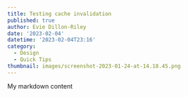 ```yaml
---
title: Testing cache invalidation
published: true
author: Evie Dillon-Riley
date: '2023-02-04'
datetime: '2023-02-04T23:16'
category:
  - Design
  - Quick Tips
thumbnail: images/screenshot-2023-01-24-at-14.18.45.png
---
```

My markdown content 

